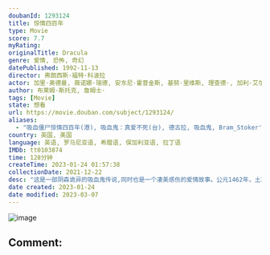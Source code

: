 ```yaml
---
doubanId: 1293124
title: 惊情四百年
type: Movie
score: 7.7
myRating: 
originalTitle: Dracula
genre: 爱情, 恐怖, 奇幻
datePublished: 1992-11-13
director: 弗朗西斯·福特·科波拉
actor: 加里·奥德曼, 薇诺娜·瑞德, 安东尼·霍普金斯, 基努·里维斯, 理查德·, 加利·艾尔维斯, 比利·坎贝尔, 珊迪·弗罗斯特, 汤姆·威兹, 莫妮卡·贝鲁奇, undefined, undefined, 杰伊·鲁宾逊, undefined, undefined, 毛德·温切斯特, 南茜·林韩·查尔斯, 塔蒂阿娜·冯·芙丝汀宝, 朱尔斯·西尔维斯特, undefined, 哈尼·劳伦, 埃莱·巴德汉, 克里斯蒂娜·富尔顿, undefined, undefined, 阿达莫·帕拉迪诺, undefined, 阿兰·布拉泽维奇
author: 布莱姆·斯托克, 詹姆士·
tags: [Movie]
state: 想看
url: https://movie.douban.com/subject/1293124/
aliases:
  - "吸血僵尸惊情四百年(港), 吸血鬼：真爱不死(台), 德古拉, 吸血鬼, Bram_Stoker's_Dracula"
country: 英国, 美国
language: 英语, 罗马尼亚语, 希腊语, 保加利亚语, 拉丁语
IMDb: tt0103874
time: 128分钟
createTime: 2023-01-24 01:57:38
collectionDate: 2021-12-22
desc: "这是一部阴森诡异的吸血鬼传说,同时也是一个凄美感伤的爱情故事。公元1462年，土耳其人入侵君士坦丁堡，并威胁到整个基督教。罗马尼亚大将军德古拉伯爵(加里•奥德曼饰)临危受命征讨，不料就在他获胜之时..."
date created: 2023-01-24
date modified: 2023-03-07
---
```


![image](p1541485065.jpg)

Comment:
---
